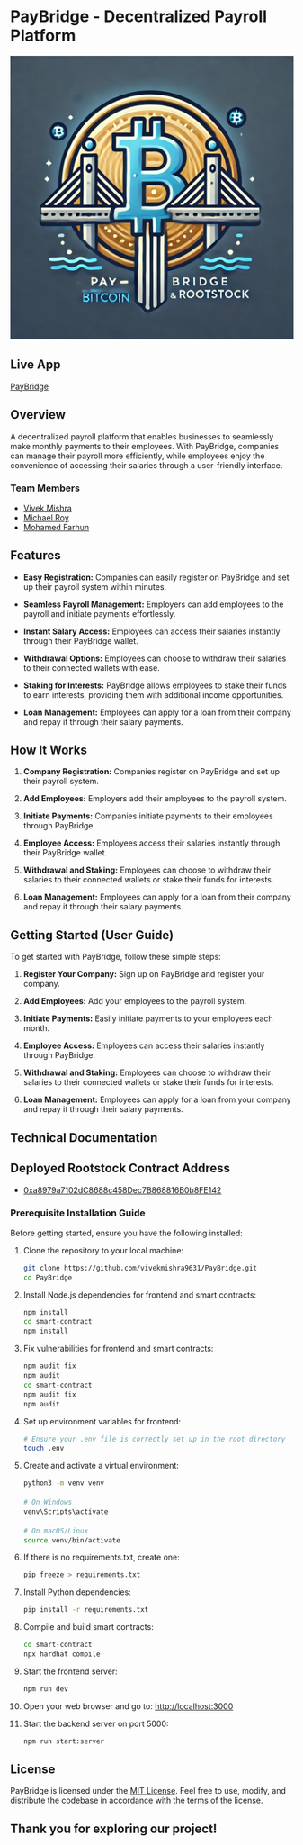 # PayBridge - Decentralized Payroll Platform

![PayBridge](public/paybridge_logo.jpg)

## Live App

[PayBridge](https://pay-bridge-bitcoin-games.vercel.app/)

## Overview

A decentralized payroll platform that enables businesses to seamlessly make monthly payments to their employees. With PayBridge, companies can manage their payroll more efficiently, while employees enjoy the convenience of accessing their salaries through a user-friendly interface.

### Team Members

- [Vivek Mishra](https://github.com/vivekmishra9631)
- [Michael Roy](https://github.com/its-michaelroy)
- [Mohamed Farhun](https://github.com/MohamedFarhun)

## Features

- **Easy Registration:** Companies can easily register on PayBridge and set up their payroll system within minutes.

- **Seamless Payroll Management:** Employers can add employees to the payroll and initiate payments effortlessly.

- **Instant Salary Access:** Employees can access their salaries instantly through their PayBridge wallet.

- **Withdrawal Options:** Employees can choose to withdraw their salaries to their connected wallets with ease.

- **Staking for Interests:** PayBridge allows employees to stake their funds to earn interests, providing them with additional income opportunities.

- **Loan Management:** Employees can apply for a loan from their company and repay it through their salary payments.

## How It Works

1. **Company Registration:** Companies register on PayBridge and set up their payroll system.

2. **Add Employees:** Employers add their employees to the payroll system.

3. **Initiate Payments:** Companies initiate payments to their employees through PayBridge.

4. **Employee Access:** Employees access their salaries instantly through their PayBridge wallet.

5. **Withdrawal and Staking:** Employees can choose to withdraw their salaries to their connected wallets or stake their funds for interests.

6. **Loan Management:** Employees can apply for a loan from their company and repay it through their salary payments.

## Getting Started (User Guide)

To get started with PayBridge, follow these simple steps:

1. **Register Your Company:** Sign up on PayBridge and register your company.

2. **Add Employees:** Add your employees to the payroll system.

3. **Initiate Payments:** Easily initiate payments to your employees each month.

4. **Employee Access:** Employees can access their salaries instantly through PayBridge.

5. **Withdrawal and Staking:** Employees can choose to withdraw their salaries to their connected wallets or stake their funds for interests.

6. **Loan Management:** Employees can apply for a loan from your company and repay it through their salary payments.

## Technical Documentation

## Deployed Rootstock Contract Address

- [0xa8979a7102dC8688c458Dec7B868816B0b8FE142](https://explorer.testnet.rootstock.io/address/0xa8979a7102dc8688c458dec7b868816b0b8fe142)

### Prerequisite Installation Guide

Before getting started, ensure you have the following installed:

1. Clone the repository to your local machine:

   ```sh
   git clone https://github.com/vivekmishra9631/PayBridge.git
   cd PayBridge
   ```

2. Install Node.js dependencies for frontend and smart contracts:

   ```sh
   npm install
   cd smart-contract
   npm install
   ```

3. Fix vulnerabilities for frontend and smart contracts:

   ```sh
   npm audit fix
   npm audit
   cd smart-contract
   npm audit fix
   npm audit
   ```

4. Set up environment variables for frontend:

   ```sh
   # Ensure your .env file is correctly set up in the root directory
   touch .env
   ```

5. Create and activate a virtual environment:

   ```sh
   python3 -m venv venv

   # On Windows
   venv\Scripts\activate

   # On macOS/Linux
   source venv/bin/activate
   ```

6. If there is no requirements.txt, create one:

   ```sh
   pip freeze > requirements.txt
   ```

7. Install Python dependencies:

   ```sh
   pip install -r requirements.txt
   ```

8. Compile and build smart contracts:

   ```sh
   cd smart-contract
   npx hardhat compile
   ```

9. Start the frontend server:

   ```sh
   npm run dev
   ```

10. Open your web browser and go to: [http://localhost:3000](http://localhost:3000)

11. Start the backend server on port 5000:
    ```sh
    npm run start:server
    ```

## License

PayBridge is licensed under the [MIT License](LICENSE). Feel free to use, modify, and distribute the codebase in accordance with the terms of the license.

## Thank you for exploring our project!
